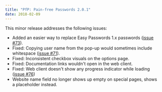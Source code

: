 ```yaml
---
title: "PfP: Pain-free Passwords 2.0.1"
date: 2018-02-09
---
```


This minor release addresses the following issues:

* Added an easier way to replace Easy Passwords 1.x passwords ([issue #73](https://github.com/palant/pfp/issues/73)).
* Fixed: Copying user name from the pop-up would sometimes include whitespace ([issue #71](https://github.com/palant/pfp/issues/71)).
* Fixed: Inconsistent checkbox visuals on the options page.
* Fixed: Documentation links wouldn't open in the web client.
* Fixed: Web client doesn't show any progress indicator while loading ([issue #76](https://github.com/palant/pfp/issues/76))
* Website name field no longer shows up empty on special pages, shows a placeholder instead.
